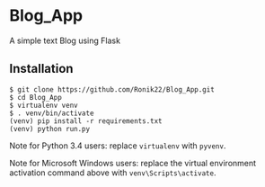 # Blog_App
A simple text Blog using Flask

Installation
------------


    $ git clone https://github.com/Ronik22/Blog_App.git
    $ cd Blog_App
    $ virtualenv venv
    $ . venv/bin/activate
    (venv) pip install -r requirements.txt
    (venv) python run.py

Note for Python 3.4 users: replace `virtualenv` with `pyvenv`.

Note for Microsoft Windows users: replace the virtual environment activation command above with `venv\Scripts\activate`.
